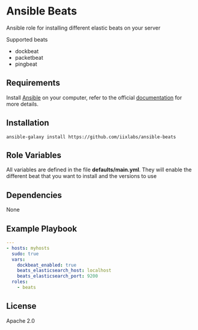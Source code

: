 Ansible Beats
===============


Ansible role for installing different elastic beats on your server

Supported beats
* dockbeat
* packetbeat
* pingbeat

Requirements
------------

Install [Ansible](http://www.ansible.com) on your computer, refer to the official [documentation](http://docs.ansible.com/intro_installation.html) for more details.

Installation
------------

`ansible-galaxy install https://github.com/iixlabs/ansible-beats`

Role Variables
--------------

All variables are defined in the file **defaults/main.yml**. 
They will enable the different beat that you want to install and the versions to use

Dependencies
------------

None

Example Playbook
----------------

```yml
---
- hosts: myhosts
  sudo: true
  vars:
    dockbeat_enabled: true
    beats_elasticsearch_host: localhost
    beats_elasticsearch_port: 9200
  roles:
    - beats
```

License
-------

Apache 2.0
